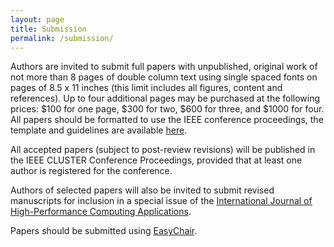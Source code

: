 ```yaml
---
layout: page
title: Submission
permalink: /submission/
---
```


Authors are invited to submit full papers with unpublished, original work of not
more than 8 pages of double column text using single spaced fonts on pages of
8.5 x 11 inches (this limit includes all figures, content and references). Up 
to four additional pages may be purchased at the following 
prices: $100 for one page, $300 for two, $600 for three, and $1000 for four.  All 
papers should be formatted to use the IEEE conference proceedings, the template and
guidelines are available 
[here](http://www.ieee.org/conferences_events/conferences/publishing/templates.html).

All accepted papers (subject to post-review revisions) will be published in the
IEEE CLUSTER Conference Proceedings, provided that at least one author is registered
for the conference.  

Authors of selected papers will also be invited to submit revised manuscripts
for inclusion in a special issue of the [International Journal of
High-Performance Computing Applications](http://hpc.sagepub.com/).

Papers should be submitted using [EasyChair](https://easychair.org/conferences/?conf=wrap2015).

